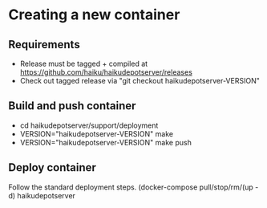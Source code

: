 # Creating a new container

## Requirements

* Release must be tagged + compiled at https://github.com/haiku/haikudepotserver/releases
* Check out tagged release via "git checkout haikudepotserver-VERSION"

## Build and push container

* cd haikudepotserver/support/deployment
* VERSION="haikudepotserver-VERSION" make
* VERSION="haikudepotserver-VERSION" make push

## Deploy container

Follow the standard deployment steps. (docker-compose pull/stop/rm/(up -d) haikudepotserver
